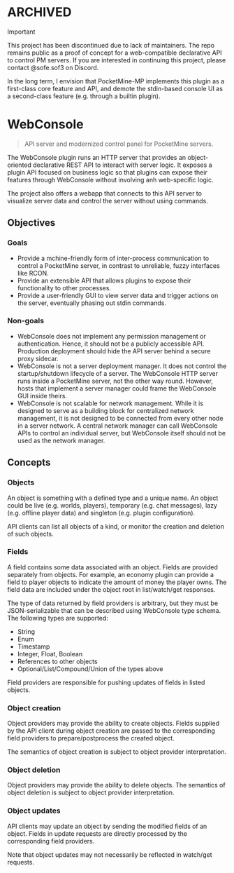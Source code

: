 ARCHIVED
===

> [!IMPORTANT]
> This project has been discontinued due to lack of maintainers.
> The repo remains public as a proof of concept for a web-compatible declarative API to control PM servers.
> If you are interested in continuing this project, please contact @sofe.sof3 on Discord.
>
> In the long term, I envision that PocketMine-MP implements this plugin as a first-class core feature and API,
> and demote the stdin-based console UI as a second-class feature (e.g. through a builtin plugin).

# WebConsole

> API server and modernized control panel for PocketMine servers.

The WebConsole plugin runs an HTTP server
that provides an object-oriented declarative REST API
to interact with server logic.
It exposes a plugin API focused on business logic
so that plugins can expose their features through WebConsole
without involving anh web-specific logic.

The project also offers a webapp that connects to this API server
to visualize server data and control the server without using commands.

## Objectives

### Goals

- Provide a mchine-friendly form of inter-process communication to control a PocketMine server,
  in contrast to unreliable, fuzzy interfaces like RCON.
- Provide an extensible API that allows plugins to
  expose their functionality to other processes.
- Provide a user-friendly GUI to view server data and trigger actions on the server,
  eventually phasing out stdin commands.

### Non-goals

- WebConsole does not implement any permission management or authentication.
  Hence, it should not be a publicly accessible API.
  Production deployment should hide the API server behind a secure proxy sidecar.
- WebConsole is not a server deployment manager.
  It does not control the startup/shutdown lifecycle of a server.
  The WebConsole HTTP server runs inside a PocketMine server, not the other way round.
  However, hosts that implement a server manager could frame the WebConsole GUI inside theirs.
- WebConsole is not scalable for network management.
  While it is designed to serve as a building block for centralized network management,
  it is not designed to be connected from every other node in a server network.
  A central network manager can call WebConsole APIs to control an individual server,
  but WebConsole itself should not be used as the network manager.

## Concepts

### Objects

An object is something with a defined type and a unique name.
An object could be live (e.g. worlds, players), temporary (e.g. chat messages),
lazy (e.g. offline player data) and singleton (e.g. plugin configuration).

API clients can list all objects of a kind,
or monitor the creation and deletion of such objects.

### Fields

A field contains some data associated with an object.
Fields are provided separately from objects.
For example, an economy plugin can provide a field to player objects
to indicate the amount of money the player owns.
The field data are included under the object root in list/watch/get responses.

The type of data returned by field providers is arbitrary,
but they must be JSON-serializable that can be described using WebConsole type schema.
The following types are supported:

- String
- Enum
- Timestamp
- Integer, Float, Boolean
- References to other objects
- Optional/List/Compound/Union of the types above

Field providers are responsible for pushing updates of fields in listed objects.

### Object creation

Object providers may provide the ability to create objects.
Fields supplied by the API client during object creation
are passed to the corresponding field providers to
prepare/postprocess the created object.

The semantics of object creation is subject to object provider interpretation.

### Object deletion

Object providers may provide the ability to delete objects.
The semantics of object deletion is subject to object provider interpretation.

### Object updates

API clients may update an object by sending the modified fields of an object.
Fields in update requests are directly processed by the corresponding field providers.

Note that object updates may not necessarily be reflected in watch/get requests.
